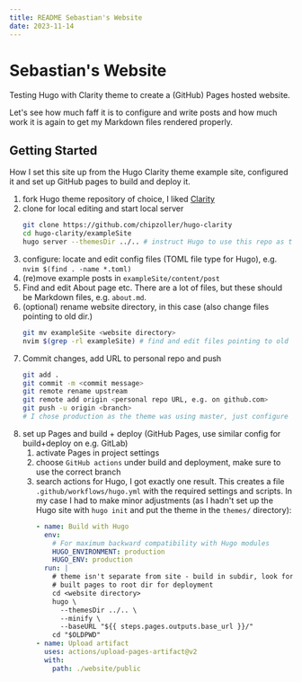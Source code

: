 ```yaml
---
title: README Sebastian's Website
date: 2023-11-14
---
```


# Sebastian's Website

Testing Hugo with Clarity theme to create a (GitHub) Pages hosted website.

Let's see how much faff it is to configure and write posts and how much work it is again to get my Markdown files rendered properly.


## Getting Started

How I set this site up from the Hugo Clarity theme example site, configured it and set up GitHub pages to build and deploy it.

1. fork Hugo theme repository of choice, I liked [Clarity](https://github.com/chipzoller/hugo-clarity)
1. clone for local editing and start local server
   ```bash
   git clone https://github.com/chipzoller/hugo-clarity
   cd hugo-clarity/exampleSite
   hugo server --themesDir ../.. # instruct Hugo to use this repo as the theme
   ```
1. configure: locate and edit config files (TOML file type for Hugo), e.g. `nvim $(find . -name *.toml)`
1. (re)move example posts in `exampleSite/content/post`
1. Find and edit About page etc. There are a lot of files, but these should be Markdown files, e.g. `about.md`.
1. (optional) rename website directory, in this case (also change files pointing to old dir.)
   ```bash
   git mv exampleSite <website directory>
   nvim $(grep -rl exampleSite) # find and edit files pointing to old dir.
   ```
1. Commit changes, add URL to personal repo and push
   ```bash
   git add .
   git commit -m <commit message>
   git remote rename upstream
   git remote add origin <personal repo URL, e.g. on github.com>
   git push -u origin <branch>
   # I chose production as the theme was using master, just configure this branch in Pages settings
   ```
1. set up Pages and build + deploy (GitHub Pages, use similar config for build+deploy on e.g. GitLab)
    1. activate Pages in project settings
    1. choose `GitHub actions` under build and deployment, make sure to use the correct branch
    1. search actions for Hugo, I got exactly one result. This creates a file `.github/workflows/hugo.yml` with the required settings and scripts. In my case I had to make minor adjustments (as I hadn't set up the Hugo site with `hugo init` and put the theme in the `themes/` directory):
       ```yaml
       - name: Build with Hugo
         env:
           # For maximum backward compatibility with Hugo modules
           HUGO_ENVIRONMENT: production
           HUGO_ENV: production
         run: |
           # theme isn't separate from site - build in subdir, look for theme in parent dir, move
           # built pages to root dir for deployment
           cd <website directory>
           hugo \
             --themesDir ../.. \
             --minify \
             --baseURL "${{ steps.pages.outputs.base_url }}/"
           cd "$OLDPWD"
       - name: Upload artifact
         uses: actions/upload-pages-artifact@v2
         with:
           path: ./website/public
       ```
